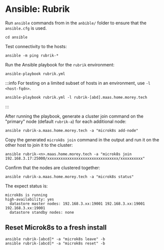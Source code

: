 # Ansible: Rubrik
Run `ansible` commands from in the `anbible/` folder to ensure that the `ansible.cfg` is used.

```
cd ansible
```

Test connectivity to the hosts:
```
ansible -m ping rubrik-*
```

Run the Ansible playbook for the `rubrik` environment:
```
ansible-playbook rubrik.yml
```

:::info
For testing on a limited subset of hosts in an environment, use `-l <host-fqdn>`.
```
ansible-playbook rubrik.yml -l rubrik-[abd].maas.home.morey.tech
```
:::

After running the playbook, generate a cluster join command on the "primary" node (default `rubrik-a`) for each additional node:
```
ansible rubrik-a.maas.home.morey.tech -a "microk8s add-node"
```

Copy the generated `microk8s join` command in the output and run it on the other host to join it to the cluster:
```
ansible rubrik-<n>.maas.home.morey.tech -a "microk8s join 192.168.3.17:25000/xxxxxxxxxxxxxxxxxxxxxxxxxxxxxxxx/xxxxxxxxxx" 
```

Confirm that the nodes are clustered together:
```
ansible rubrik-a.maas.home.morey.tech -a "microk8s status"
```

The expect status is:
```
microk8s is running
high-availability: yes
  datastore master nodes: 192.168.3.xx:19001 192.168.3.xx:19001 192.168.3.xx:19001
  datastore standby nodes: none
```

## Reset Microk8s to a fresh install
```
ansible rubrik-[abcd]* -a "microk8s leave" -b
ansible rubrik-[abcd]* -a "microk8s reset" -b
```